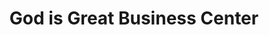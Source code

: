 ---
title: "God is Great Business Center"
url: /gbarnga/god-is-great-business-center/
shop: convenience
---